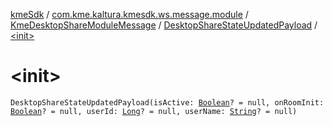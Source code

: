 [kmeSdk](../../../index.md) / [com.kme.kaltura.kmesdk.ws.message.module](../../index.md) / [KmeDesktopShareModuleMessage](../index.md) / [DesktopShareStateUpdatedPayload](index.md) / [&lt;init&gt;](./-init-.md)

# &lt;init&gt;

`DesktopShareStateUpdatedPayload(isActive: `[`Boolean`](https://kotlinlang.org/api/latest/jvm/stdlib/kotlin/-boolean/index.html)`? = null, onRoomInit: `[`Boolean`](https://kotlinlang.org/api/latest/jvm/stdlib/kotlin/-boolean/index.html)`? = null, userId: `[`Long`](https://kotlinlang.org/api/latest/jvm/stdlib/kotlin/-long/index.html)`? = null, userName: `[`String`](https://kotlinlang.org/api/latest/jvm/stdlib/kotlin/-string/index.html)`? = null)`